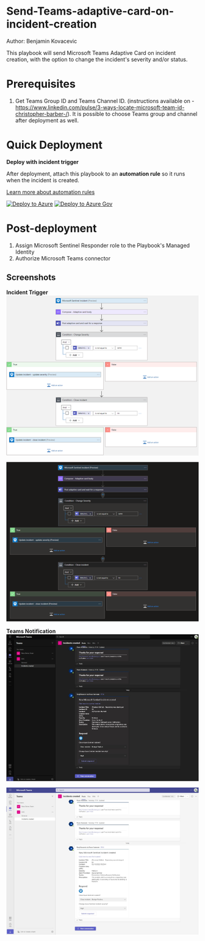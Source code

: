 #  Send-Teams-adaptive-card-on-incident-creation

Author: Benjamin Kovacevic

This playbook will send Microsoft Teams Adaptive Card on incident creation, with the option to change the incident's severity and/or status.


# Prerequisites

1. Get Teams Group ID and Teams Channel ID. (instructions available on - https://www.linkedin.com/pulse/3-ways-locate-microsoft-team-id-christopher-barber-/). It is possible to choose Teams group and channel after deployment as well.

# Quick Deployment
**Deploy with incident trigger**

After deployment, attach this playbook to an **automation rule** so it runs when the incident is created.

[Learn more about automation rules](https://docs.microsoft.com/azure/sentinel/automate-incident-handling-with-automation-rules#creating-and-managing-automation-rules)

[![Deploy to Azure](https://aka.ms/deploytoazurebutton)](https://portal.azure.com/#create/Microsoft.Template/uri/https%3A%2F%2Fraw.githubusercontent.com%2FAzure%2FAzure-Sentinel%2Fmaster%2FSolutions%2FSentinelSOARessentials%2FPlaybooks%2FSend-Teams-adaptive-card-on-incident-creation%2Fazuredeploy.json) [![Deploy to Azure Gov](https://aka.ms/deploytoazuregovbutton)](https://portal.azure.us/#create/Microsoft.Template/uri/https%3A%2F%2Fraw.githubusercontent.com%2FAzure%2FAzure-Sentinel%2Fmaster%2FSolutions%2FSentinelSOARessentials%2FPlaybooks%2FSend-Teams-adaptive-card-on-incident-creation%2Fazuredeploy.json)


# Post-deployment
1. Assign Microsoft Sentinel Responder role to the Playbook's Managed Identity
2. Authorize Microsoft Teams connector


## Screenshots
**Incident Trigger**
![Incident Trigger](./images/incidentTrigger-light.png)

![Incident Trigger](./images/incidentTrigger-dark.png)

**Teams Notification**
![Teams Notification](./images/Teams_Notification_dark.jpg)

![Teams Notification](./images/Teams_Notification_light.jpg)
